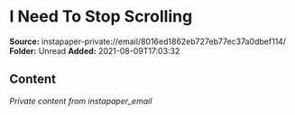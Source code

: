 # I Need To Stop Scrolling

**Source:** instapaper-private://email/8016ed1862eb727eb77ec37a0dbef114/
**Folder:** Unread
**Added:** 2021-08-09T17:03:32




## Content
*Private content from instapaper_email*
